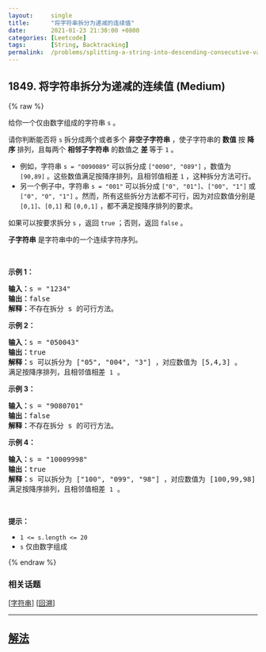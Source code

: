 ```yaml
---
layout:     single
title:      "将字符串拆分为递减的连续值"
date:       2021-01-23 21:30:00 +0800
categories: [Leetcode]
tags:       [String, Backtracking]
permalink:  /problems/splitting-a-string-into-descending-consecutive-values/
---
```


## 1849. 将字符串拆分为递减的连续值 (Medium)

{% raw %}

<p>给你一个仅由数字组成的字符串 <code>s</code> 。</p>

<p>请你判断能否将 <code>s</code> 拆分成两个或者多个 <strong>非空子字符串</strong> ，使子字符串的 <strong>数值</strong> 按 <strong>降序</strong> 排列，且每两个 <strong>相邻子字符串</strong> 的数值之 <strong>差 </strong>等于 <code>1</code> 。</p>

<ul>
	<li>例如，字符串 <code>s = "0090089"</code> 可以拆分成 <code>["0090", "089"]</code> ，数值为 <code>[90,89]</code> 。这些数值满足按降序排列，且相邻值相差 <code>1</code> ，这种拆分方法可行。</li>
	<li>另一个例子中，字符串 <code>s = "001"</code> 可以拆分成 <code>["0", "01"]</code>、<code>["00", "1"]</code> 或 <code>["0", "0", "1"]</code> 。然而，所有这些拆分方法都不可行，因为对应数值分别是 <code>[0,1]</code>、<code>[0,1]</code> 和 <code>[0,0,1]</code> ，都不满足按降序排列的要求。</li>
</ul>

<p>如果可以按要求拆分 <code>s</code> ，返回 <code>true</code> ；否则，返回 <code>false</code><em> </em>。</p>

<p><strong>子字符串</strong> 是字符串中的一个连续字符序列。</p>

<p> </p>

<p><strong>示例 1：</strong></p>

<pre>
<strong>输入：</strong>s = "1234"
<strong>输出：</strong>false
<strong>解释：</strong>不存在拆分 s 的可行方法。
</pre>

<p><strong>示例 2：</strong></p>

<pre>
<strong>输入：</strong>s = "050043"
<strong>输出：</strong>true
<strong>解释：</strong>s 可以拆分为 ["05", "004", "3"] ，对应数值为 [5,4,3] 。
满足按降序排列，且相邻值相差 <code>1</code> 。
</pre>

<p><strong>示例 3：</strong></p>

<pre>
<strong>输入：</strong>s = "9080701"
<strong>输出：</strong>false
<strong>解释：</strong>不存在拆分 s 的可行方法。
</pre>

<p><strong>示例 4：</strong></p>

<pre>
<strong>输入：</strong>s = "10009998"
<strong>输出：</strong>true
<strong>解释：</strong>s 可以拆分为 ["100", "099", "98"] ，对应数值为 [100,99,98] 。
满足按降序排列，且相邻值相差 <code>1</code> 。</pre>

<p> </p>

<p><strong>提示：</strong></p>

<ul>
	<li><code>1 <= s.length <= 20</code></li>
	<li><code>s</code> 仅由数字组成</li>
</ul>

{% endraw %}

### 相关话题
  [[字符串](https://github.com/awesee/leetcode/tree/main/tag/string/README.md)]
  [[回溯](https://github.com/awesee/leetcode/tree/main/tag/backtracking/README.md)]

---

## [解法](https://github.com/awesee/leetcode/tree/main/problems/splitting-a-string-into-descending-consecutive-values)
